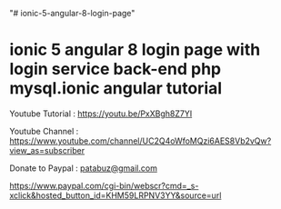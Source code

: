 "# ionic-5-angular-8-login-page" 

ionic 5 angular 8 login page with login service back-end php mysql.ionic angular tutorial
=========================================================================================


Youtube Tutorial : https://youtu.be/PxXBgh8Z7YI

Youtube Channel : https://www.youtube.com/channel/UC2Q4oWfoMQzi6AES8Vb2vQw?view_as=subscriber

Donate to Paypal : patabuz@gmail.com

https://www.paypal.com/cgi-bin/webscr?cmd=_s-xclick&hosted_button_id=KHM59LRPNV3YY&source=url
